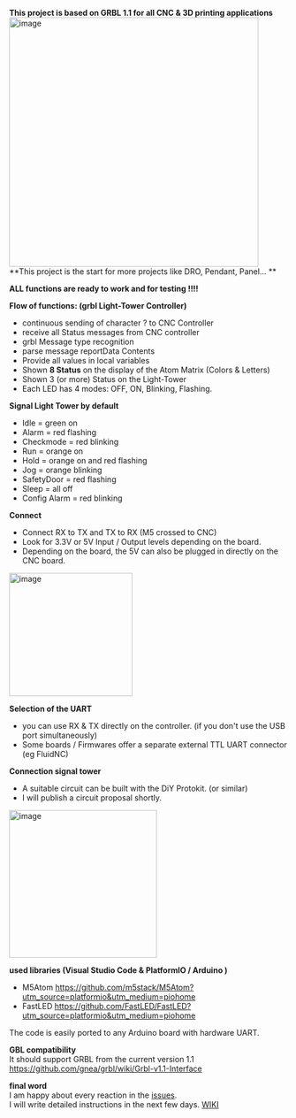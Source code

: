 **This project is based on GRBL 1.1 for all CNC & 3D printing applications**  
<img width="451" alt="image" src="https://user-images.githubusercontent.com/39780457/220300378-d39288d2-21e3-41ca-96fb-3849ed2d68d9.png">  
**This project is the start for more projects like DRO, Pendant, Panel... **

**ALL functions are ready to work and for testing !!!!**

**Flow of functions: (grbl Light-Tower  Controller)**
* continuous sending of character ? to CNC Controller
* receive all Status messages from CNC controller
* grbl Message type recognition
* parse message reportData Contents
* Provide all values in local variables
* Shown **8 Status** on the display of the Atom Matrix (Colors & Letters)
* Shown 3 (or more) Status on the Light-Tower 
* Each LED has 4 modes: OFF, ON, Blinking, Flashing. 

**Signal Light Tower by default**
* Idle = green on
* Alarm = red flashing
* Checkmode = red blinking
* Run = orange on
* Hold = orange on and red flashing
* Jog = orange blinking
* SafetyDoor = red flashing
* Sleep = all off
* Config Alarm = red blinking

**Connect**
* Connect RX to TX and TX to RX (M5 crossed to CNC)
* Look for 3.3V or 5V Input / Output levels depending on the board.
* Depending on the board, the 5V can also be plugged in directly on the CNC board.
<img width="223" alt="image" src="https://user-images.githubusercontent.com/39780457/220160670-0b9d1765-2e1e-4385-9f77-221070fcda38.png">
 
**Selection of the UART**  
* you can use RX & TX directly on the controller. (if you don't use the USB port simultaneously)
* Some boards / Firmwares offer a separate external TTL UART connector (eg FluidNC)
 
**Connection signal tower**
* A suitable circuit can be built with the DiY Protokit. (or similar)
* I will publish a circuit proposal shortly.
<img width="267" alt="image" src="https://user-images.githubusercontent.com/39780457/220189643-b8c80646-0ddd-4f3d-9b02-51f869ac9268.png">
 
**used libraries (Visual Studio Code & PlatformIO / Arduino )**
* M5Atom https://github.com/m5stack/M5Atom?utm_source=platformio&utm_medium=piohome
* FastLED https://github.com/FastLED/FastLED?utm_source=platformio&utm_medium=piohome

The code is easily ported to any Arduino board with hardware UART.

**GBL compatibility**  
It should support GRBL from the current version 1.1 https://github.com/gnea/grbl/wiki/Grbl-v1.1-Interface


**final word**  
I am happy about every reaction in the [issues](https://github.com/PatrikRindlisbacher/grbl-Status-light-tower-M5-Atom-Matrix/issues).  
I will write detailed instructions in the next few days. [WIKI](https://github.com/PatrikRindlisbacher/grbl-Status-light-tower-M5-Atom-Matrix/wiki)
